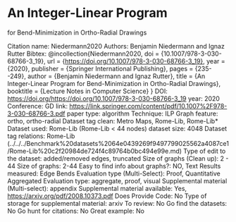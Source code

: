 # An Integer-Linear Program
for Bend-Minimization in Ortho-Radial
Drawings

Citation name: Niedermann2020
Authors: Benjamin Niedermann and Ignaz Rutter
Bibtex: @incollection{Niedermann2020,
doi = {10.1007/978-3-030-68766-3_19},
url = {https://doi.org/10.1007/978-3-030-68766-3_19},
year = {2020},
publisher = {Springer International Publishing},
pages = {235--249},
author = {Benjamin Niedermann and Ignaz Rutter},
title = {An Integer-Linear Program for Bend-Minimization in Ortho-Radial Drawings},
booktitle = {Lecture Notes in Computer Science}
}
DOI: https://doi.org/https://doi.org/10.1007/978-3-030-68766-3_19
year: 2020
Conference: GD
link: https://link.springer.com/content/pdf/10.1007%2F978-3-030-68766-3.pdf
paper type: algorithm
Technique: ILP
Graph feature: ortho, ortho-radial
Dataset tag clean: Metro Maps, Rome-Lib, Rome-Lib*
Dataset used: Rome-Lib (Rome-Lib < 44 nodes)
dataset size: 4048 
Dataset tag relations: Rome-Lib (../../../Benchmark%20datasets%2064e0439269f9497799025562a4087ce1/Rome-Lib%20c2f20984de724f4c89764b0bc494e99e.md)
Type of edit to the dataset: added/removed edges, truncated
Size of graphs (Clean up): 2 - 44
Size of graphs: 2-44
Easy to find info about graphs?: NO, Text
Results measured: Edge Bends
Evaluation type (Multi-Select): Proof, Quantitative Aggregated
Evaluation type: aggregate, proof, visual
Supplemental material (Multi-select): appendix
Supplemental material available: Yes, https://arxiv.org/pdf/2008.10373.pdf
Does Provide Code: No
Type of storage for supplemental material: arxiv
To review: No
Go find the datasets: No
Go hunt for citations: No
Great example: No